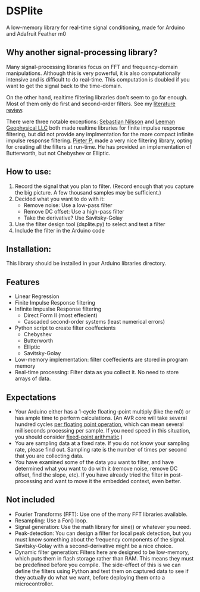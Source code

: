 # DSPlite
A low-memory library for real-time signal conditioning, made for Arduino and Adafruit Feather m0

## Why another signal-processing library?
Many signal-processing libraries focus on FFT and frequency-domain manipulations. Although this is very powerful, it is also computationally intensive and is difficult to do real-time. This computation is doubled if you want to get the signal back to the time-domain.

On the other hand, realtime filtering libraries don't seem to go far enough. Most of them only do first and second-order filters. See my [literature review](https://github.com/kamocat/DSPlite/blob/master/literature_review.md#low-order-filtering).

There were three notable exceptions:
[Sebastian Nilsson](https://github.com/sebnil/FIR-filter-Arduino-Library/tree/master/src) and [Leeman Geophysical LLC](https://github.com/LeemanGeophysicalLLC/FIR_Filter_Arduino_Library) both made realtime libraries for finite impulse response filtering, but did not provide any implmentation for the more compact infinite impulse response filtering.
[Pieter P.](https://github.com/tttapa/Filters) made a very nice filtering library, opting for creating all the filters at run-time. He has provided an implementation of Butterworth, but not Chebyshev or Elliptic.

## How to use:
1. Record the signal that you plan to filter. (Record enough that you capture the big picture. A few thousand samples may be sufficient.)
2. Decided what you want to do with it:
    - Remove noise: Use a low-pass filter
    - Remove DC offset: Use a high-pass filter
    - Take the derivative? Use Savitsky-Golay
3. Use the filter design tool (dsplite.py) to select and test a filter
4. Include the filter in the Arduino code

## Installation:
This library should be installed in your Arduino libraries directory. 

## Features
- Linear Regression
- Finite Impulse Response filtering
- Infinite Impuslse Response filtering
    - Direct Form II (most effecient)
    - Cascaded second-order systems (least numerical errors)
- Python script to create filter coeffecients
    - Chebyshev
    - Butterworth
    - Elliptic
    - Savitsky-Golay
- Low-memory implementation: filter coeffecients are stored in program memory
- Real-time processing: Filter data as you collect it. No need to store arrays of data.


## Expectations
- Your Arduino either has a 1-cycle floating-point multiply (like the m0) or has ample time to perform calculations. (An AVR core will take several hundred cycles [per floating point operation](https://people.ece.cornell.edu/land/courses/ece4760/Math/Floating_point/index.html), which can mean several milliseconds processing per sample. If you need speed in this situation, you should consider [fixed-point arithmatic](https://ucexperiment.wordpress.com/2015/03/31/avr-gcc-fixed-point-vs-floating-point-comparison).)
- You are sampling data at a fixed rate. If you do not know your sampling rate, please find out. Sampling rate is the number of times per second that you are collecting data.
- You have examined some of the data you want to filter, and have determined what you want to do with it (remove noise, remove DC offset, find the slope, etc). If you have already tried the filter in post-processing and want to move it the embedded context, even better.

## Not included
- Fourier Transforms (FFT): Use one of the many FFT libraries available.
- Resampling: Use a For() loop.
- Signal generation: Use the math library for sine() or whatever you need.
- Peak-detection: You can design a filter for local peak detection, but you must know something about the frequency components of the signal. Savitsky-Golay with a second-derivative might be a nice choice.
- Dynamic filter generation: Filters here are designed to be low-memory, which puts them in flash storage rather than RAM. This means they must be predefined before you compile. The side-effect of this is we can define the filters using Python and test them on captured data to see if they actually do what we want, before deploying them onto a microcontroller.
